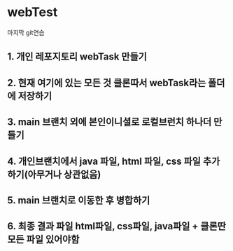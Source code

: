 # webTest
마지막 git연습

## 1. 개인 레포지토리 webTask 만들기
## 2. 현재 여기에 있는 모든 것 클론따서 webTask라는 폴더에 저장하기
## 3. main 브랜치 외에 본인이니셜로 로컬브런치 하나더 만들기
## 4. 개인브랜치에서 java 파일, html 파일, css 파일 추가하기(아무거나 상관없음)
## 5. main 브랜치로 이동한 후 병합하기
## 6. 최종 결과 파일 html파일, css파일, java파일 + 클론딴 모든 파일 있어야함

